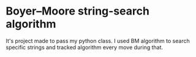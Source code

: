 # Boyer–Moore string-search algorithm

It's project made to pass my python class. 
I used BM algorithm to search specific strings and tracked algorithm every move during that.